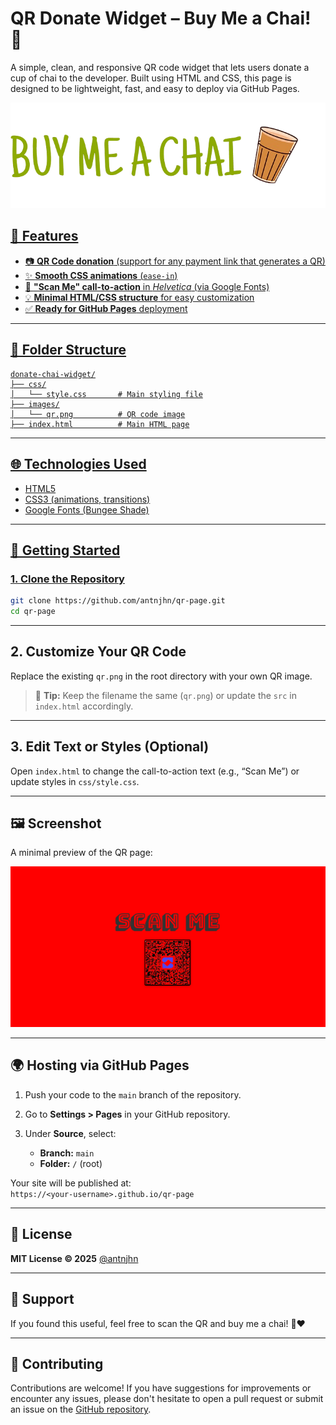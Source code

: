 # QR Donate Widget – Buy Me a Chai! 🍵

A simple, clean, and responsive QR code widget that lets users donate a cup of chai to the developer. Built using HTML and CSS, this page is designed to be lightweight, fast, and easy to deploy via GitHub Pages.
<p align="center">
  <a href="https://antnjhn.github.io/donate-chai-widget/">
    <img
      src="https://raw.githubusercontent.com/antnjhn/antnjhn/main/images/CHAI.png"
      alt="Scan Me"
  </a>
</p>

    
## 📌 Features

- 📷 **QR Code donation** (support for any payment link that generates a QR)
- ✨ **Smooth CSS animations** (`ease-in`)
- 💬 **"Scan Me" call-to-action** in *Helvetica* (via Google Fonts)
- 💡 **Minimal HTML/CSS structure** for easy customization
- ✅ **Ready for GitHub Pages** deployment

---
## 📁 Folder Structure

```
donate-chai-widget/
├── css/
│   └── style.css       # Main styling file
├── images/
│   └── qr.png          # QR code image
├── index.html          # Main HTML page
```

---


## 🌐 Technologies Used

- HTML5
- CSS3 (animations, transitions)
- Google Fonts (Bungee Shade)

---

## 🚀 Getting Started

### 1. Clone the Repository

```bash
git clone https://github.com/antnjhn/qr-page.git
cd qr-page
```
---

## 2. Customize Your QR Code

Replace the existing `qr.png` in the root directory with your own QR image.

> 📝 **Tip:** Keep the filename the same (`qr.png`) or update the `src` in `index.html` accordingly.

---

## 3. Edit Text or Styles (Optional)

Open `index.html` to change the call-to-action text (e.g., “Scan Me”) or update styles in `css/style.css`.

---

## 🖼️ Screenshot

A minimal preview of the QR page:

![QR Code](images/show.png)


---

## 🌍 Hosting via GitHub Pages

1. Push your code to the `main` branch of the repository.
2. Go to **Settings > Pages** in your GitHub repository.
3. Under **Source**, select:

   - **Branch:** `main`
   - **Folder:** `/` (root)

Your site will be published at:  
`https://<your-username>.github.io/qr-page`

---

## 📄 License

**MIT License © 2025** [@antnjhn](https://github.com/antnjhn)

---

## 🙌 Support

If you found this useful, feel free to scan the QR and buy me a chai! 🍵❤️

---
## 💖 Contributing

Contributions are welcome! If you have suggestions for improvements or encounter any issues, please don't hesitate to open a pull request or submit an issue on the [GitHub repository](https://github.com/antnjhn/donate-chai).
